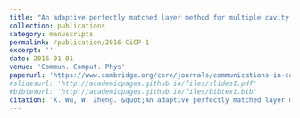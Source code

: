 ```yaml
---
title: "An adaptive perfectly matched layer method for multiple cavity scattering problems"
collection: publications
category: manuscripts
permalink: /publication/2016-CiCP-1
excerpt: ''
date: 2016-01-01
venue: 'Commun. Comput. Phys'
paperurl: 'https://www.cambridge.org/core/journals/communications-in-computational-physics/article/abs/an-adaptive-perfectly-matched-layer-method-for-multiple-cavity-scattering-problems/EADF1FAEF4F572BBB33AD123133C08B5'
#slidesurl: 'http://academicpages.github.io/files/slides1.pdf'
#bibtexurl: 'http://academicpages.github.io/files/bibtex1.bib'
citation: 'X. Wu, W. Zheng. &quot;An adaptive perfectly matched layer method for multiple cavity scattering problems.&quot; <i>Commun. Comput. Phys</i>. 19(2), 534-558, 2016.'
---
```



